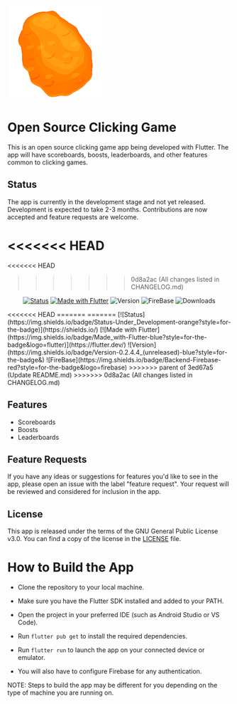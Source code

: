 <img src='assets/nugget.png'>


# Open Source Clicking Game

This is an open source clicking game app being developed with Flutter. The app will have scoreboards, boosts, leaderboards, and other features common to clicking games.

## Status

The app is currently in the development stage and not yet released. Development is expected to take 2-3 months. Contributions are now accepted and feature requests are welcome.

<<<<<<< HEAD
=======
<<<<<<< HEAD
>>>>>>> 0d8a2ac (All changes listed in CHANGELOG.md)
<div align='center'>

  [![Status](https://img.shields.io/badge/Status-Under_Development-orange?style=for-the-badge)](https://shields.io/)
  [![Made with Flutter](https://img.shields.io/badge/Made_with-Flutter-blue?style=for-the-badge&logo=flutter)](https://flutter.dev/)
  ![Version](https://img.shields.io/badge/Version-0.2.6.8_(unreleased)-blue?style=for-the-badge&)
  ![FireBase](https://img.shields.io/badge/Backend-Firebase-red?style=for-the-badge&logo=firebase)
  ![Downloads](https://img.shields.io/badge/Beta_Downloads-3-red?style=for-the-badge&logo=Downloads)
  
  

</div>
<<<<<<< HEAD
=======
=======
[![Status](https://img.shields.io/badge/Status-Under_Development-orange?style=for-the-badge)](https://shields.io/)
[![Made with Flutter](https://img.shields.io/badge/Made_with-Flutter-blue?style=for-the-badge&logo=flutter)](https://flutter.dev/)
![Version](https://img.shields.io/badge/Version-0.2.4.4_(unreleased)-blue?style=for-the-badge&)
![FireBase](https://img.shields.io/badge/Backend-Firebase-red?style=for-the-badge&logo=firebase)
>>>>>>> parent of 3ed67a5 (Update README.md)
>>>>>>> 0d8a2ac (All changes listed in CHANGELOG.md)





## Features

- Scoreboards
- Boosts
- Leaderboards

## Feature Requests

If you have any ideas or suggestions for features you'd like to see in the app, please open an issue with the label "feature request". Your request will be reviewed and considered for inclusion in the app.

## License

This app is released under the terms of the GNU General Public License v3.0. You can find a copy of the license in the [LICENSE](LICENSE) file.

# How to Build the App


- Clone the repository to your local machine.
- Make sure you have the Flutter SDK installed and added to your PATH.
- Open the project in your preferred IDE (such as Android Studio or VS Code).
- Run ``flutter pub get`` to install the required dependencies.
- Run ``flutter run`` to launch the app on your connected device or emulator.

- You will also have to configure Firebase for any authentication.

NOTE: Steps to build the app may be different for you depending on the type of machine you are running on.



